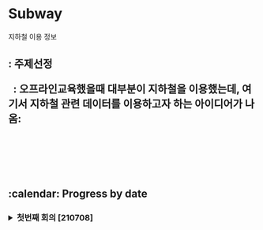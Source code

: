 # Subway
지하철 이용 정보

<h2> : 주제선정</p>
&nbsp; : 오프라인교육했을때 대부분이 지하철을 이용했는데, 여기서 지하철 관련 데이터를 이용하고자 하는 아이디어가 나옴:</p>
</p>	


<br><br><br>

<!-- 날짜별 진행과정-->
<h2> :calendar: Progress by date
&nbsp;&nbsp;&nbsp;<h3><details><summary> 첫번째 회의 [210708] </summary></p>
&nbsp;&nbsp;&nbsp;1. 아이디어 활용방안 논의 및 결정 : </p>
&nbsp;&nbsp;&nbsp;&nbsp;&nbsp;- 코로나로 인한 평일과 주말의 유동인구차이 분석</p>
&nbsp;&nbsp;&nbsp;&nbsp;&nbsp;- 지하철 칸의 혼잡도 분석</p>
&nbsp;&nbsp;&nbsp;&nbsp;&nbsp;- 1호선의 어르신들이 많은거같은데 기분탓일까? 분석</p>
&nbsp;&nbsp;&nbsp;&nbsp;&nbsp;- 월별로 특히 사람이 많이 몰리는 곳(12월의 명동 같은...)을 피할 수 있도록 유동인구 분석</p>
&nbsp;&nbsp;&nbsp;&nbsp;&nbsp;- 시간대별 이용자수 분석</p>
&nbsp;&nbsp;&nbsp;&nbsp;&nbsp;- 늦은시간에 승차인이 많은 곳 = 서울내 핫플인증인것같은데 이를 분석</p>
&nbsp;&nbsp;&nbsp;&nbsp;&nbsp; 여기서 '1호선의 어르신들이 많은거같은데 기분탓일까? 분석' 아이디어와 '월별로 특히 사람이 많이 몰리는 곳(12월의 명동 같은...)을 피할 수 있도록 유동인구 분석' 아이디어 채택</p>
&nbsp;&nbsp;&nbsp;2. 데이터 수집 </p>
&nbsp;&nbsp;&nbsp;&nbsp;&nbsp;- 티머니 사이트 지하철 데이터 - https://www.t-money.co.kr/ncs/pct/ugd/ReadTrcrStstList.dev;jsessionid=H5SkfKE0ckd3Faql1OL6Kg2ddeCpmp6JvU5HdmdScaPWLdhNJo3s0jc0rSpfTiN1.czzw01ip_servlet_tmyweb</p>
&nbsp;&nbsp;&nbsp;&nbsp;&nbsp;- 202101~202105 지하철 호선별 역별 이용자수 - http://data.seoul.go.kr/dataList/OA-12914/S/1/datasetView.do</p>
&nbsp;&nbsp;&nbsp;&nbsp;&nbsp;- 전철 지하철 2019 요일별 승하차 총합 데이터 - https://gits.gg.go.kr/gtdb/web/trafficDb/railRoad/TransitSWPass.do</p>


&nbsp;&nbsp;&nbsp;<h3><details><summary> 2일차 [210622 / D-2] </summary></p>
&nbsp;&nbsp;&nbsp;1. Table 수정 및 데이터 추가삽입 : 'champions'</p>
&nbsp;&nbsp;&nbsp;2. html main 페이지 제작</p>
&nbsp;&nbsp;&nbsp;&nbsp;&nbsp;- logo, 배너 img 제작</p>
&nbsp;&nbsp;&nbsp;&nbsp;&nbsp;- 배너 link 연결</p>
&nbsp;&nbsp;&nbsp;&nbsp;&nbsp;- css 파일제작</p>
&nbsp;&nbsp;&nbsp;3. app.py / dao.py code 제작</p></details>

&nbsp;&nbsp;&nbsp;<h3><details><summary> 3일차 [210623 / D-1] </summary></p>
&nbsp;&nbsp;&nbsp;1. detail 코드 제작</p>
&nbsp;&nbsp;&nbsp;2. detail 디자인 수정</p>
</details> 


&nbsp;&nbsp;&nbsp;<h3><details><summary> 4일차 [210624 / D-DAY] </summary></p>
&nbsp;&nbsp;&nbsp;1. 패치노트 바로가기 기능추가</p>
&nbsp;&nbsp;&nbsp;2. 발표준비</p>
&nbsp;&nbsp;&nbsp;&nbsp;&nbsp;- 발표구성 짜기</p>
&nbsp;&nbsp;&nbsp;&nbsp;&nbsp;- 발표자료 추가</p>
</details>

<br><br><br>
